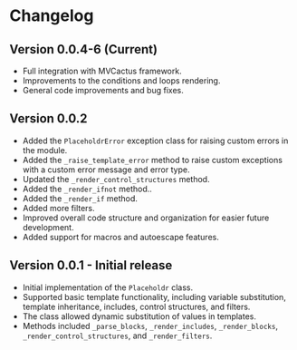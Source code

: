 # Changelog

## Version 0.0.4-6 (Current)
* Full integration with MVCactus framework.
* Improvements to the conditions and loops rendering.
* General code improvements and bug fixes.


## Version 0.0.2
* Added the `PlaceholdrError` exception class for raising custom errors in the module.
* Added the `_raise_template_error` method to raise custom exceptions with a custom error message and error type.
* Updated the `_render_control_structures` method.
* Added the `_render_ifnot` method..
* Added the `_render_if` method.
* Added more filters.
* Improved overall code structure and organization for easier future development.
* Added support for macros and autoescape features.

## Version 0.0.1 - Initial release
* Initial implementation of the `Placeholdr` class.
* Supported basic template functionality, including variable substitution, template inheritance, includes, control structures, and filters.
* The class allowed dynamic substitution of values in templates.
* Methods included `_parse_blocks`, `_render_includes`, `_render_blocks`, `_render_control_structures`, and `_render_filters`.
